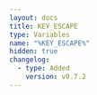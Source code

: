 ```yaml
---
layout: docs
title: KEY_ESCAPE
type: Variables
name: "%KEY_ESCAPE%"
hidden: true
changelog:
  - type: Added
    version: v0.7.2
---
```

